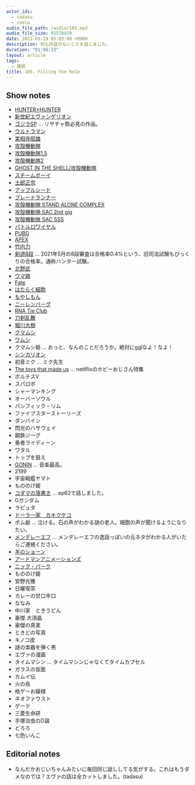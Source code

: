 ```yaml
---
actor_ids:
  - tadasu
  - coela
audio_file_path: /audio/105.mp3
audio_file_size: 92570419
date: 2021-05-19 05:03:00 +0900
description: 何も内容のないことを話しました。
duration: "01:56:23"
layout: article
tags:
  - 雑談
title: 105. Filling the hole
---
```


## Show notes
- [HUNTER×HUNTER](https://www.amazon.co.jp/gp/product/B074BZ2354/?tag=researchatf04-22)
- [新世紀エヴァンゲリオン](https://www.evangelion.co.jp/)
- [ゴジラSP](https://godzilla-sp.jp/) ... リサチャ勢必見の作品。
- [ウルトラマン](https://www.amazon.co.jp/dp/B00FIZ9SSM/?tag=researchatf04-22)
- [実相寺昭雄](https://ja.wikipedia.org/wiki/%E5%AE%9F%E7%9B%B8%E5%AF%BA%E6%98%AD%E9%9B%84)
- [攻殻機動隊](https://www.amazon.co.jp/dp/B00L0QZ6GG/?tag=researchatf04-22)
- [攻殻機動隊1.5](https://www.amazon.co.jp/dp/B01NCZEPAH/?tag=researchatf04-22)
- [攻殻機動隊2](https://www.amazon.co.jp/dp/B01LS76FEI/?tag=researchatf04-22)
- [GHOST IN THE SHELL/攻殻機動隊](https://www.amazon.co.jp/dp/B06XCRQQZF/?tag=researchatf04-22)
- [スチームボーイ](https://www.amazon.co.jp/dp/B0872838H9/?tag=researchatf04-22)
- [士郎正宗](https://ja.wikipedia.org/wiki/%E5%A3%AB%E9%83%8E%E6%AD%A3%E5%AE%97)
- [アップルシード](https://www.amazon.co.jp/dp/B00R5GLJX4/?tag=researchatf04-22)
- [ブレードランナー](https://www.amazon.co.jp/dp/B012SY4QGO/?tag=researchatf04-22)
- [攻殻機動隊 STAND ALONE COMPLEX](https://www.amazon.co.jp/dp/B01JMEDX8A/?tag=researchatf04-22)
- [攻殻機動隊 SAC 2nd gig](https://www.amazon.co.jp/dp/B01JME2XAY/?tag=researchatf04-22)
- [攻殻機動隊 SAC SSS](https://www.amazon.co.jp/dp/B06XCJMTH3/?tag=researchatf04-22)
- [バトルロワイヤル](https://www.amazon.co.jp/dp/B012S0OTQU/?tag=researchatf04-22)
- [PUBG](https://www.pubg.com/)
- [APEX](https://www.ea.com/games/apex-legends)
- [竹内力](https://ja.wikipedia.org/wiki/%E7%AB%B9%E5%86%85%E5%8A%9B)
- [剣道8段](https://www.kendo.or.jp/examination/kendo-8dan/) ... 2021年5月の8段審査は合格率0.4%という、旧司法試験もびっくりの合格率。通称ハンター試験。
- [北野武](https://ja.wikipedia.org/wiki/%E3%83%93%E3%83%BC%E3%83%88%E3%81%9F%E3%81%91%E3%81%97)
- [ウマ娘](https://umamusume.jp/)
- [Fate](https://www.fate-go.jp/)
- [はたらく細胞](https://www.amazon.co.jp/dp/B012EODH18/?tag=researchatf04-22)
- [もやしもん](https://www.amazon.co.jp/dp/B06XPC1KLW/?tag=researchatf04-22)
- [ニーレンバーグ](https://ja.wikipedia.org/wiki/%E3%83%9E%E3%83%BC%E3%82%B7%E3%83%A3%E3%83%AB%E3%83%BB%E3%83%8B%E3%83%BC%E3%83%AC%E3%83%B3%E3%83%90%E3%83%BC%E3%82%B0)
- [RNA Tie Club](https://en.wikipedia.org/wiki/RNA_Tie_Club)
- [刀剣乱舞](https://ja.wikipedia.org/wiki/%E5%88%80%E5%89%A3%E4%B9%B1%E8%88%9E)
- [堀川大樹](https://ja.wikipedia.org/wiki/%E5%A0%80%E5%B7%9D%E5%A4%A7%E6%A8%B9)
- [クマムシ](https://ja.wikipedia.org/wiki/%E7%B7%A9%E6%AD%A9%E5%8B%95%E7%89%A9)
- [ワムシ](https://ja.wikipedia.org/wiki/%E8%BC%AA%E5%BD%A2%E5%8B%95%E7%89%A9)
- クマムシ姫 ... おっと、なんのことだろうか。絶対にgglなよ！なよ！
- [シンカリオン](https://www.shinkalion.com/)
- 初音ミク ... ミク先生
- [The toys that made us](https://www.netflix.com/watch/80161497) ... netlflixのホビーおじさん特集
- ボルテスV
- スパロボ
- シャーマンキング
- オーバーソウル
- パシフィック・リム
- ファイブスターストーリーズ
- ダンバイン
- 閃光のハサウェイ
- 鋼鉄ジーグ
- 勇者ライディーン
- ワタル
- トップを狙え
- [GONIN](https://www.amazon.co.jp/dp/B00FWGZO4E/?tag=researchatf04-22) ... 音楽最高。
- 2199
- 宇宙戦艦ヤマト
- もののけ姫
- [コダマの落書き](https://twitter.com/researchat_fm/status/1275887145505427464) ... ep62で話しました。
- Gガンダム
- ラピュタ
- [ドーラ一家　カキクケコ](https://ja.wikipedia.org/wiki/%E5%A4%A9%E7%A9%BA%E3%81%AE%E5%9F%8E%E3%83%A9%E3%83%94%E3%83%A5%E3%82%BF#%E7%A9%BA%E4%B8%AD%E6%B5%B7%E8%B3%8A%E3%80%8C%E3%83%89%E3%83%BC%E3%83%A9%E4%B8%80%E5%AE%B6%E3%80%8D)
- ポム爺 ... 泣ける。石の声がわかる謎の老人。細胞の声が聞けるようになりたい。
- [メンデレーエフ](https://ja.wikipedia.org/wiki/%E3%83%89%E3%83%9F%E3%83%88%E3%83%AA%E3%83%BB%E3%83%A1%E3%83%B3%E3%83%87%E3%83%AC%E3%83%BC%E3%82%A8%E3%83%95) ... メンデレーエフの逸話っぽいの元ネタがわかる人がいたらご連絡ください。
- [羊のショーン](https://www.netflix.com/watch/70155567)
- [アードマンアニメーションズ](https://www.aardman-jp.com/40th/)
- [ニック・パーク](https://ja.wikipedia.org/wiki/%E3%83%8B%E3%83%83%E3%82%AF%E3%83%BB%E3%83%91%E3%83%BC%E3%82%AF)
- もののけ姫
- 安野光雅
- 日曜喫茶
- カレーの甘口辛口
- ななみ
- 中川家　ときうどん
- 豪傑 大須晶
- 豪傑の真実
- ときどの写真
- キノコ皮
- 謎の楽器を弾く男
- エヴァの漫画
- タイムマシン ... タイムマシンじゃなくてタイムカプセル
- ガラスの仮面
- カムイ伝
- 火の鳥
- 格ゲーお嬢様
- ネオファウスト
- ゲーテ
- 三菱生命研
- 手塚治虫のD論
- どろろ
- 七色いんこ

## Editorial notes
- なんだかおじいちゃんみたいに毎回同じ話ししてる気がする。これはもうダメなのでは？エヴァの話は全カットしました。(tadasu)
